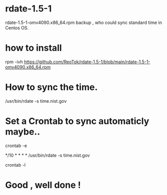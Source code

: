 # rdate-1.5-1
rdate-1.5-1-omv4090.x86_64.rpm backup , who could sync standard time in Centos OS.


# how to install
rpm -ivh https://github.com/ReoTok/rdate-1.5-1/blob/main/rdate-1.5-1-omv4090.x86_64.rpm


# How to sync the time.
/usr/bin/rdate -s time.nist.gov


# Set a Crontab to sync automaticly maybe..
crontab -e

*/10 * * * * /usr/bin/rdate -s time.nist.gov

crontab -l


# Good , well done !
